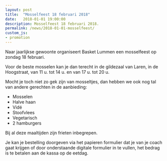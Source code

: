 ```yaml
---
layout: post
title:  "Mosselfeest 18 februari 2018"
date:   2018-01-01 19:00:00
description: Mosselfeest 18 februari 2018.
permalink: /news/2018-01-01-mosselfeest/
custom_js:
- promotion
---
```


Naar jaarlijkse gewoonte organiseert Basket Lummen een mosselfeest op zondag 18 februari.

Voor de beste mosselen kan je dan terecht in de gildezaal van Laren, in de Hoogstraat, van 11 u. tot 14 u. en van 17 u. tot 20 u.

Mocht je toch niet zo gek zijn van mosseltjes, dan hebben we ook nog tal van andere gerechten in de aanbieding:

- Mosselen
- Halve haan
- Vidé
- Stoofvlees
- Vegetarisch
- 2 hamburgers

Bij al deze maaltijden zijn frieten inbegrepen.

Je kan je bestelling doorgeven via het papieren formulier dat je van je coach gaat krijgen of door onderstaande digitale formulier in te vullen, het bedrag is te betalen aan de kassa op de eetdag.

<div data-promotionid="mosselfeest-20180219"  data-title="Plaats je bestelling" data-buttontext="Bestellen"></div>
